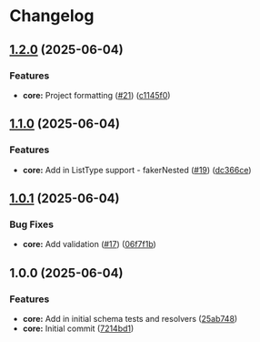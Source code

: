 # Changelog

## [1.2.0](https://github.com/adamlesniak/graphql-codegen-faker/compare/v1.1.0...v1.2.0) (2025-06-04)


### Features

* **core:** Project formatting ([#21](https://github.com/adamlesniak/graphql-codegen-faker/issues/21)) ([c1145f0](https://github.com/adamlesniak/graphql-codegen-faker/commit/c1145f0c5eb3124fc134ddb00f56c21295aec5c2))

## [1.1.0](https://github.com/adamlesniak/graphql-codegen-faker/compare/v1.0.1...v1.1.0) (2025-06-04)


### Features

* **core:** Add in ListType support - fakerNested ([#19](https://github.com/adamlesniak/graphql-codegen-faker/issues/19)) ([dc366ce](https://github.com/adamlesniak/graphql-codegen-faker/commit/dc366ce961a4d0156f696b52ede7998e98c47b96))

## [1.0.1](https://github.com/adamlesniak/graphql-codegen-faker/compare/v1.0.0...v1.0.1) (2025-06-04)


### Bug Fixes

* **core:** Add validation ([#17](https://github.com/adamlesniak/graphql-codegen-faker/issues/17)) ([06f7f1b](https://github.com/adamlesniak/graphql-codegen-faker/commit/06f7f1bc02b8c4aa65825e57f4d278c7efef0c1f))

## 1.0.0 (2025-06-04)


### Features

* **core:** Add in initial schema tests and resolvers ([25ab748](https://github.com/adamlesniak/graphql-codegen-faker/commit/25ab74859ee91daeaf7ad1fd41fd5197f58b3398))
* **core:** Initial commit ([7214bd1](https://github.com/adamlesniak/graphql-codegen-faker/commit/7214bd15bb6efbfdd70d9650cde5d7f2c94642b6))
